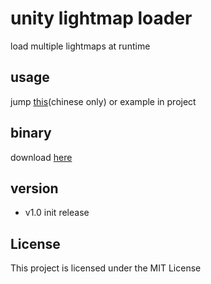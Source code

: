 # unity lightmap loader

load multiple lightmaps at runtime

## usage

jump [this](https://orisox.github.io/2017/03/28/unity-load-multiple-lightmaps-at-runtime/)(chinese only) or example in project

## binary

download [here](https://github.com/orisox/unity-lightmap-loader/releases/download/v1.0/release.unitypackage)

## version

* v1.0 init release

## License

This project is licensed under the MIT License
